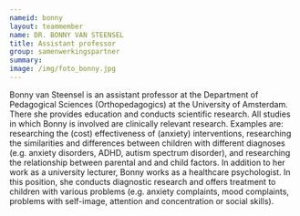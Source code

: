 ```yaml
---
nameid: bonny
layout: teammember
name: DR. BONNY VAN STEENSEL
title: Assistant professor
group: samenwerkingspartner
summary: 
image: /img/foto_bonny.jpg
---
```


Bonny van Steensel is an assistant professor at the Department of Pedagogical Sciences (Orthopedagogics) at the University of Amsterdam. There she provides education and conducts scientific research. All studies in which Bonny is involved are clinically relevant research. Examples are: researching the (cost) effectiveness of (anxiety) interventions, researching the similarities and differences between children with different diagnoses (e.g. anxiety disorders, ADHD, autism spectrum disorder), and researching the relationship between parental and and child factors. In addition to her work as a university lecturer, Bonny works as a healthcare psychologist. In this position, she conducts diagnostic research and offers treatment to children with various problems (e.g. anxiety complaints, mood complaints, problems with self-image, attention and concentration or social skills).
